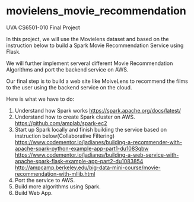 # movielens_movie_recommendation
UVA CS6501-010 Final Project

In this project, we will use the Movielens dataset and based on the instruction below to build a Spark Movie Recommendation Service using Flask.

We will further implement serveral different Movie Recommendation Algorithms and port the backend service on AWS.

Our final step is to build a web site like MoiveLens to recommend the films to the user using the backend service on the cloud.

Here is what we have to do:

1. Understand how Spark works
https://spark.apache.org/docs/latest/
2. Understand how to create Spark cluster on AWS.
https://github.com/amplab/spark-ec2
3. Start up Spark locally and finish building the service based on instruction below(Collaborative Filtering)
https://www.codementor.io/jadianes/building-a-recommender-with-apache-spark-python-example-app-part1-du1083qbw
https://www.codementor.io/jadianes/building-a-web-service-with-apache-spark-flask-example-app-part2-du1083854
http://ampcamp.berkeley.edu/big-data-mini-course/movie-recommendation-with-mllib.html
4. Port the service to AWS.
5. Build more algorithms using Spark.
6. Build Web App.
